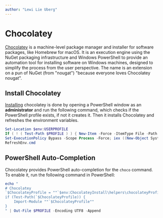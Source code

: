 ```yaml
---
author: "Lewi Lie Uberg"
---
```


# Chocolatey

[Chocolatey][1] is a machine-level package manager and installer for software packages, like Homebrew for macOS. It is an execution engine using the NuGet packaging infrastructure and Windows PowerShell to provide an automation tool for installing software on Windows machines, designed to simplify the process from the user perspective. The name is an extension on a pun of NuGet (from "nougat") "because everyone loves Chocolatey nougat".

## Install Chocolatey

[Installing](https://docs.chocolatey.org/en-us/choco/setup) chocolatey is done by opening a PowerShell window as an **administrator** and run the following command, which checks if the PowerShell profile exists, if not it creates it. Then it installs Chocolatey and refreshes the environment variables.

```powershell
Set-Location $env:USERPROFILE
If ( ! ( Test-Path $PROFILE ) ) { New-Item -Force -ItemType File -Path $PROFILE; Add-Content -Path $PROFILE -Encoding UTF8 -Value "# Powershell Profile"; }
Set-ExecutionPolicy Bypass -Scope Process -Force; iex ((New-Object System.Net.WebClient).DownloadString('https://chocolatey.org/install.ps1'))
RefreshEnv.cmd
```

## PowerShell Auto-Completion

Chocolatey provides PowerShell auto-completion for the `choco` command. To enable it, run the following command in PowerShell:

```powershell
echo "
# Chocolatey
`$ChocolateyProfile = ""`$env:ChocolateyInstall\helpers\chocolateyProfile.psm1""
if (Test-Path(`$ChocolateyProfile)) {
    Import-Module ""`$ChocolateyProfile""
}
" | Out-File $PROFILE -Encoding UTF8 -Append
```

[1]: https://chocolatey.org/

